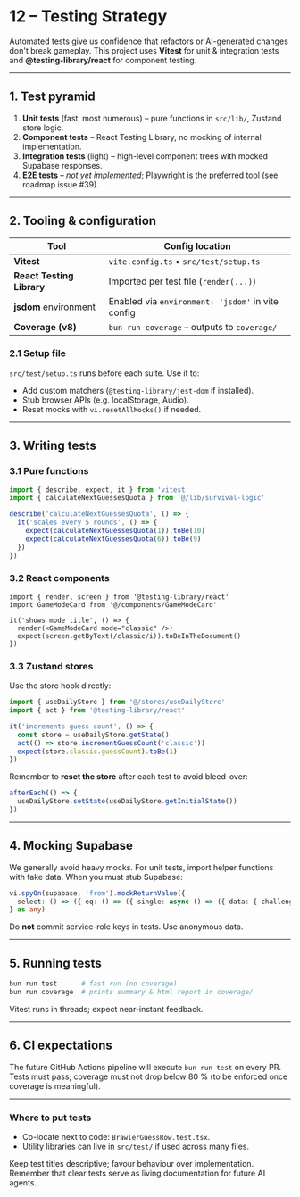 # 12 – Testing Strategy

Automated tests give us confidence that refactors or AI-generated changes don't
break gameplay.  This project uses **Vitest** for unit & integration tests and
**@testing-library/react** for component testing.

---

## 1. Test pyramid

1. **Unit tests** (fast, most numerous) – pure functions in `src/lib/`, Zustand
   store logic.
2. **Component tests** – React Testing Library, no mocking of internal
   implementation.
3. **Integration tests** (light) – high-level component trees with mocked
   Supabase responses.
4. **E2E tests** – *not yet implemented*; Playwright is the preferred tool (see
   roadmap issue #39).

---

## 2. Tooling & configuration

| Tool                       | Config location                      |
| -------------------------- | ------------------------------------ |
| **Vitest**                 | `vite.config.ts` • `src/test/setup.ts` |
| **React Testing Library**  | Imported per test file (`render(...)`) |
| **jsdom** environment      | Enabled via `environment: 'jsdom'` in vite config |
| **Coverage (v8)**          | `bun run coverage` – outputs to `coverage/` |

### 2.1 Setup file

`src/test/setup.ts` runs before each suite.  Use it to:

* Add custom matchers (`@testing-library/jest-dom` if installed).
* Stub browser APIs (e.g. localStorage, Audio).
* Reset mocks with `vi.resetAllMocks()` if needed.

---

## 3. Writing tests

### 3.1 Pure functions

```ts
import { describe, expect, it } from 'vitest'
import { calculateNextGuessesQuota } from '@/lib/survival-logic'

describe('calculateNextGuessesQuota', () => {
  it('scales every 5 rounds', () => {
    expect(calculateNextGuessesQuota(1)).toBe(10)
    expect(calculateNextGuessesQuota(6)).toBe(9)
  })
})
```

### 3.2 React components

```tsx
import { render, screen } from '@testing-library/react'
import GameModeCard from '@/components/GameModeCard'

it('shows mode title', () => {
  render(<GameModeCard mode="classic" />)
  expect(screen.getByText(/classic/i)).toBeInTheDocument()
})
```

### 3.3 Zustand stores

Use the store hook directly:

```ts
import { useDailyStore } from '@/stores/useDailyStore'
import { act } from '@testing-library/react'

it('increments guess count', () => {
  const store = useDailyStore.getState()
  act(() => store.incrementGuessCount('classic'))
  expect(store.classic.guessCount).toBe(1)
})
```

Remember to **reset the store** after each test to avoid bleed-over:

```ts
afterEach(() => {
  useDailyStore.setState(useDailyStore.getInitialState())
})
```

---

## 4. Mocking Supabase

We generally avoid heavy mocks.  For unit tests, import helper functions with
fake data.  When you must stub Supabase:

```ts
vi.spyOn(supabase, 'from').mockReturnValue({
  select: () => ({ eq: () => ({ single: async () => ({ data: { challenge_data: 'Spike' } }) }) })
} as any)
```

Do **not** commit service-role keys in tests.  Use anonymous data.

---

## 5. Running tests

```bash
bun run test      # fast run (no coverage)
bun run coverage  # prints summary & html report in coverage/
```

Vitest runs in threads; expect near-instant feedback.

---

## 6. CI expectations

The future GitHub Actions pipeline will execute `bun run test` on every PR.
Tests must pass; coverage must not drop below 80 % (to be enforced once
coverage is meaningful).

---

### Where to put tests

* Co-locate next to code: `BrawlerGuessRow.test.tsx`.
* Utility libraries can live in `src/test/` if used across many files.

Keep test titles descriptive; favour behaviour over implementation.  Remember
that clear tests serve as living documentation for future AI agents. 